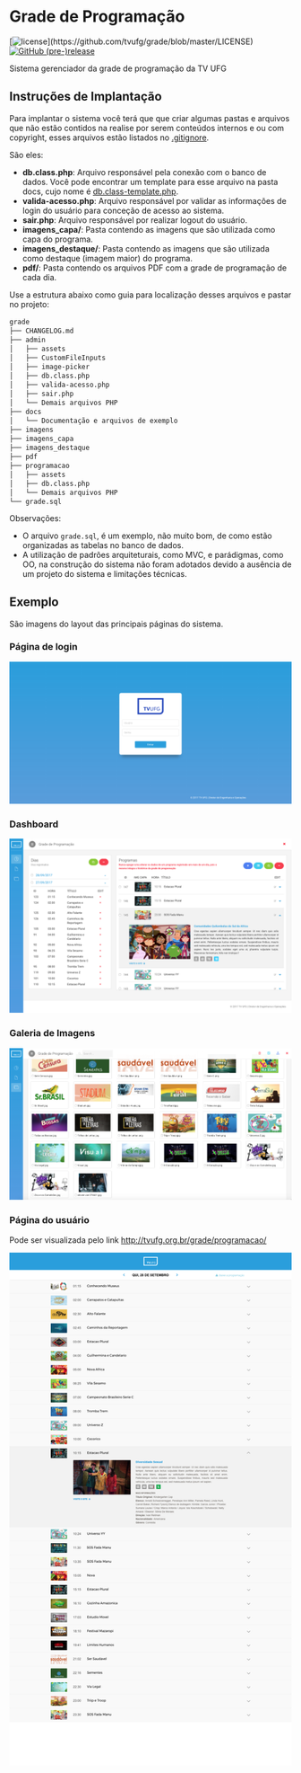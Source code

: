 # Grade de Programação
[![license](https://img.shields.io/github/license/tvufg/grade.svg?)](https://github.com/tvufg/grade/blob/master/LICENSE)
[![GitHub (pre-)release](https://img.shields.io/github/release/tvufg/grade/all.svg)](https://github.com/tvufg/grade/releases/)

Sistema gerenciador da grade de programação da TV UFG

## Instruções de Implantação

Para implantar o sistema você terá que que criar algumas pastas e arquivos que não estão contidos na realise por serem conteúdos internos e ou com copyright, esses arquivos estão listados no [.gitignore](https://github.com/tvufg/grade/blob/master/.gitignore).

São eles:
* **db.class.php**: Arquivo responsável pela conexão com o banco de dados. Você pode encontrar um template para esse arquivo na pasta docs, cujo nome é [db.class-template.php](https://github.com/tvufg/grade/blob/master/docs/db.class-template.php "Template para db.class.php").
* **valida-acesso.php**: Arquivo responsável por validar as informações de login do usuário para conceção de acesso ao sistema.
* **sair.php**: Arquivo responsável por realizar logout do usuário.
* **imagens_capa/**: Pasta contendo as imagens que são utilizada como capa do programa.
* **imagens_destaque/**: Pasta contendo as imagens que são utilizada como destaque (imagem maior) do programa.
* **pdf/**: Pasta contendo os arquivos PDF com a grade de programação de cada dia.

Use a estrutura abaixo como guia para localização desses arquivos e pastar no projeto:

```
grade
├── CHANGELOG.md
├── admin
│   ├── assets
│   ├── CustomFileInputs
│   ├── image-picker
│   ├── db.class.php
│   ├── valida-acesso.php
│   ├── sair.php
│   └── Demais arquivos PHP
├── docs
│   └── Documentação e arquivos de exemplo
├── imagens
├── imagens_capa
├── imagens_destaque
├── pdf
├── programacao
│   ├── assets
│   ├── db.class.php
│   └── Demais arquivos PHP
└── grade.sql
```

Observações:
* O arquivo ```grade.sql```, é um exemplo, não muito bom, de como estão organizadas as tabelas no banco de dados.
* A utilização de padrões arquiteturais, como MVC, e parádigmas, como OO, na construção do sistema não foram adotados devido a ausência de um projeto do sistema e limitações técnicas.

## Exemplo

São imagens do layout das principais páginas do sistema.

### Página de login

![login-page](https://github.com/tvufg/grade/blob/master/docs/login-page.png "LOGIN-PAGE")

### Dashboard

![dashboard](https://github.com/tvufg/grade/blob/master/docs/dashboard.png "DASHBOARD")

### Galeria de Imagens

![gallery](https://github.com/tvufg/grade/blob/master/docs/gallery.png "GALLERY")

### Página do usuário

Pode ser visualizada pelo link http://tvufg.org.br/grade/programacao/

![user-page](https://github.com/tvufg/grade/blob/master/docs/user-page.png "USER-PAGE")
